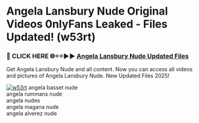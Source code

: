 # Angela Lansbury Nude Original Videos 0nlyFans Leaked - Files Updated! (w53rt)

<h3>🔴 CLICK HERE 🌐==►► <a href="https://tinyurl.com/52m3yx9h" rel="nofollow">Angela Lansbury Nude Updated Files</a></h3>

Get Angela Lansbury Nude and all content. Now you can access all videos and pictures of Angela Lansbury Nude. New Updated Files 2025!

[![w53rt](https://i.imgur.com/TnHtlc8.gif)](https://tinyurl.com/52m3yx9h)
angela basset nude<br>
angela rummans nude<br>
angela nudes<br>
angela magana nude<br>
angela alverez nude
